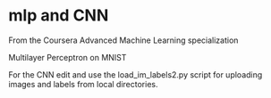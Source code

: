 # mlp and CNN


From the Coursera Advanced Machine Learning specialization

Multilayer Perceptron on MNIST

For the CNN edit and use the load_im_labels2.py script for uploading images and labels from local directories.

